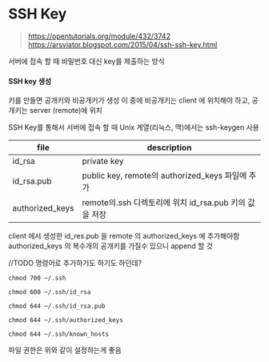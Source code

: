 

# SSH Key

> https://opentutorials.org/module/432/3742
> https://arsviator.blogspot.com/2015/04/ssh-ssh-key.html


서버에 접속 할 때 비밀번호 대신 key를 제출하는 방식

#### SSH key 생성
키를 만들면 공개키와 비공개키가 생성
이 중에 비공개키는 client 에 위치해야 하고, 공개키는 server (remote)에 위치

SSH Key를 통해서 서버에 접속 할 때 Unix 계열(리눅스, 맥)에서는 ssh-keygen 사용

| file          | description                                   | 
|---------------|-----------------------------------------------|
|id_rsa         |private key                                    | 
|id_rsa.pub     |public key, remote의 authorized_keys 파일에 추가  |
|authorized_keys|remote의.ssh 디렉토리에 위치 id_rsa.pub 키의 값을 저장 |

client 에서 생성한 id_res.pub 을 remote 의 authorized_keys 에 추가해야함
authorized_keys 의 복수개의 공개키를 가질수 있으니 append 할 것 

//TODO 명령어로 추가하기도 하기도 하던데?

``` 
chmod 700 ~/.ssh

chmod 600 ~/.ssh/id_rsa

chmod 644 ~/.ssh/id_rsa.pub

chmod 644 ~/.ssh/authorized_keys

chmod 644 ~/.ssh/known_hosts
```
파일 권한은 위와 같이 설정하는게 좋음


<!--stackedit_data:
eyJoaXN0b3J5IjpbMTgyNDQ3NzQyLC0xMTE5NzI1ODE2LDEyOT
I0NzM4NTRdfQ==
-->